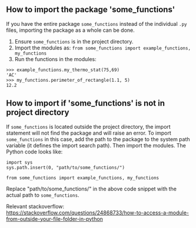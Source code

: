 ## How to import the package 'some_functions'

If you have the entire package `some_functions` instead of the individual `.py` files, importing the package as a whole can be done.

1. Ensure `some_functions` is in the project directory.
2. Import the modules as:
`from some_functions import example_functions, my_functions`
3. Run the functions in the modules:
```
>>> example_functions.my_thermo_stat(75,69)
'AC'
>>> my_functions.perimeter_of_rectangle(1.1, 5)
12.2
```

## How to import if 'some_functions' is not in project directory

If `some_functions` is located outside the project directory, the import statement will not find the package and will raise an error. To import `some_functions` in this case, add the path to the package to the system path variable (it defines the import search path). Then import the modules. The Python code looks like:
```
import sys
sys.path.insert(0, "path/to/some_functions/")

from some_functions import example_functions, my_functions
```
Replace "path/to/some_functions/" in the above code snippet with the actual path to `some_functions`.

Relevant stackoverflow: https://stackoverflow.com/questions/24868733/how-to-access-a-module-from-outside-your-file-folder-in-python